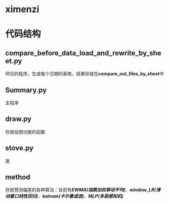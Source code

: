 # ximenzi
# 代码结构  
## compare_before_data_load_and_rewrite_by_sheet.py  
师兄的程序，生成每个日期的表格，结果存放在**compare_out_files_by_sheet**中  
## Summary.py  
主程序  
## draw.py  
存放绘图功能的函数  
## stove.py
类
## method  
存放预测偏差的各种算法：目前有***EWMA(指数加权移动平均)***、***window_LR(滑动窗口线性回归)***、***kalman(卡尔曼滤波)***、***MLP(多层感知机)***  
